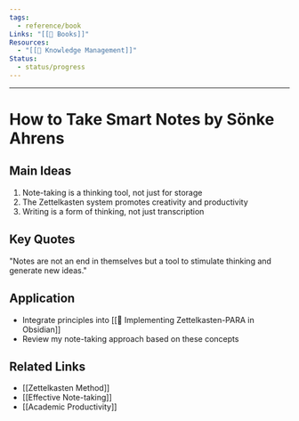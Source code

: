 ```yaml
---
tags:
  - reference/book
Links: "[[📖 Books]]"
Resources:
  - "[[📕 Knowledge Management]]"
Status:
  - status/progress
---
```

---

# How to Take Smart Notes by Sönke Ahrens

## Main Ideas
1. Note-taking is a thinking tool, not just for storage
2. The Zettelkasten system promotes creativity and productivity
3. Writing is a form of thinking, not just transcription

## Key Quotes
"Notes are not an end in themselves but a tool to stimulate thinking and generate new ideas."

## Application
- Integrate principles into [[🚀 Implementing Zettelkasten-PARA in Obsidian]]
- Review my note-taking approach based on these concepts

## Related Links
- [[Zettelkasten Method]]
- [[Effective Note-taking]]
- [[Academic Productivity]]

